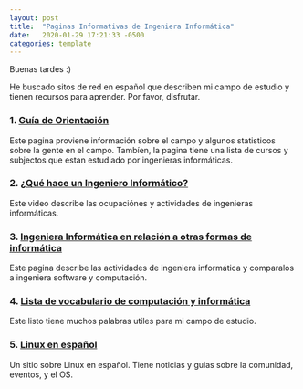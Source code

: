 ```yaml
---
layout: post
title:  "Paginas Informativas de Ingeniera Informática"
date:   2020-01-29 17:21:33 -0500
categories: template
---
```

Buenas tardes :)

He buscado sitos de red en español que describen mi campo de estudio y tienen recursos para aprender. Por favor, disfrutar.

### 1. [Guía de Orientación](https://www.emagister.com/blog/en-que-consiste-la-carrera-de-ingenieria-informatica/)

Este pagina proviene información sobre el campo y algunos statisticos sobre la gente en el campo. Tambíen, la pagina tiene una lista de cursos y subjectos que estan estudiado por ingenieras informáticas.

### 2. [¿Qué hace un Ingeniero Informático?](https://www.youtube.com/watch?v=dBZeupMd0xk)

Este video describe las ocupaciónes y actividades de ingenieras informáticas.

### 3. [Ingeniera Informática en relación a otras formas de informática](https://conceptodefinicion.de/ingenieria-informatica/)

Este pagina describe las actividades de ingeniera informática y comparalos a ingeniera software y computación.

### 4. [Lista de vocabulario de computación y informática](https://www.thoughtco.com/spanish-computer-and-internet-terms-3079952)

Este listo tiene muchos palabras utiles para mi campo de estudio.

### 5. [Linux en español](https://www.linuxadictos.com)

Un sitio sobre Linux en español. Tiene noticias y guias sobre la comunidad, eventos, y el OS.

